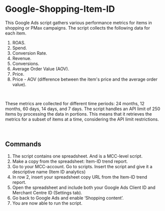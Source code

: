 # Google-Shopping-Item-ID
This Google Ads script gathers various performance metrics for items in shopping or PMax campaigns. The script collects the following data for each item.

<ol>
<li>ROAS.</li>
<li>Spend.</li>
<li>Conversion Rate.</li>
<li>Revenue.</li>
<li>Conversions.</li>
<li>Average Order Value (AOV).</li>
<li>Price.</li>
<li>Price - AOV (difference between the item's price and the average order value).</li>
</ol>
&nbsp;
<p></p>These metrics are collected for different time periods: 24 months, 12 months, 60 days, 14 days, and 7 days. The script handles an API limit of 250 items by processing the data in portions. This means that it retrieves the metrics for a subset of items at a time, considering the API limit restrictions.</p>
&nbsp;

<h2><strong></strong>Commands</h2>
<ol>
<li>The script contains one spreadsheet. And is a MCC-level script.</li>
<li>Make a copy from the spreadsheet: Item-ID trend report.</li>
<li>Go to your MCC-account. Go to scripts. Insert the script and give it a descriptive name (Item ID analytics)</li>
<li>In row 2, insert your spreadsheet copy URL from the Item-ID trend report.</li>
<li>Open the spreadsheet and include both your Google Ads Client ID and Merchant Centre ID (Settings tab).</li>
<li>Go back to Google Ads and enable ‘Shopping content’.</li>
<li>You are now able to run the script.</li></ol>
